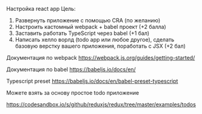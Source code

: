 Настройка react app
Цель: 
1. Развернуть приложение с помощью CRA (по желанию) 
2. Настроить кастомный webpack + babel проект (+2 балла) 
3. Заставить работать TypeScript через babel (+1 бал) 
4. Написать хелло ворлд (todo app или любое другое), сделать базовую верстку вашего приложения, поработать с JSX (+2 бал)

Документация по webpack
https://webpack.js.org/guides/getting-started/

Документация по babel
https://babeljs.io/docs/en/

Typescript preset https://babeljs.io/docs/en/babel-preset-typescript

Можете взять за основу простое todo приложение

https://codesandbox.io/s/github/reduxjs/redux/tree/master/examples/todos